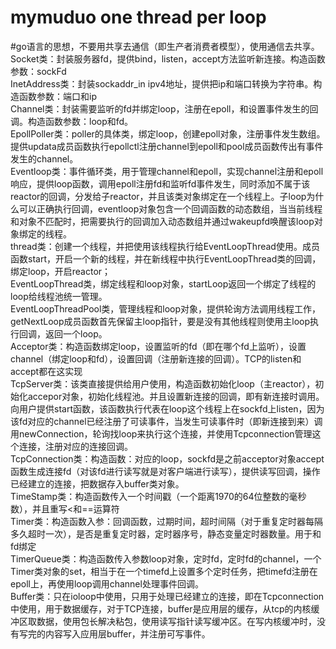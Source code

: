  # mymuduo  one thread per loop 
#go语言的思想，不要用共享去通信（即生产者消费者模型），使用通信去共享。   
Socket类：封装服务器fd，提供bind，listen，accept方法监听新连接。构造函数参数：sockFd  
InetAddress类：封装sockaddr_in ipv4地址，提供把ip和端口转换为字符串。构造函数参数：端口和ip  
Channel类：封装需要监听的fd并绑定loop，注册在epoll，和设置事件发生的回调。构造函数参数：loop和fd。  
EpollPoller类：poller的具体类，绑定loop，创建epoll对象，注册事件发生数组。提供updata成员函数执行epollctl注册channel到epoll和pool成员函数传出有事件发生的channel。  
Eventloop类：事件循环类，用于管理channel和epoll，实现channel注册和epoll响应，提供loop函数，调用epoll注册fd和监听fd事件发生，同时添加不属于该reactor的回调，分发给子reactor，并且该类对象绑定在一个线程上。子loop为什么可以正确执行回调，eventloop对象包含一个回调函数的动态数组，当当前线程和对象不匹配时，把需要执行的回调加入动态数组并通过wakeupfd唤醒该loop对象绑定的线程。  
thread类：创建一个线程，并把使用该线程执行给EventLoopThread使用。成员函数start，开启一个新的线程，并在新线程中执行EventLoopThread类的回调，绑定loop，开启reactor；  
EventLoopThread类，绑定线程和loop对象，startLoop返回一个绑定了线程的loop给线程池统一管理。  
EventLoopThreadPool类，管理线程和loop对象，提供轮询方法调用线程工作，getNextLoop成员函数首先保留主loop指针，要是没有其他线程则使用主loop执行回调，返回一个loop。  
Acceptor类：构造函数绑定loop，设置监听的fd（即在哪个fd上监听），设置channel（绑定loop和fd），设置回调（注册新连接的回调）。TCP的listen和accept都在这实现  
TcpServer类：该类直接提供给用户使用，构造函数初始化loop（主reactor），初始化accepor对象，初始化线程池。并且设置新连接的回调，即有新连接时调用。向用户提供start函数，该函数执行代表在loop这个线程上在sockfd上listen，因为该fd对应的channel已经注册了可读事件，当发生可读事件时（即新连接到来）调用newConnection，轮询找loop来执行这个连接，并使用Tcpconnection管理这个连接，注册对应的连接回调。  
TcpConnection类：构造函数：对应的loop，sockfd是之前acceptor对象accept函数生成连接fd（对该fd进行读写就是对客户端进行读写），提供读写回调，操作已经建立的连接，把数据存入buffer类对象。  
TimeStamp类：构造函数传入一个时间戳（一个距离1970的64位整数的毫秒数），并且重写<和==运算符  
Timer类：构造函数入参：回调函数，过期时间，超时间隔（对于重复定时器每隔多久超时一次），是否是重复定时器，定时器序号，静态变量定时器数量。用于和fd绑定    
TimerQueue类：构造函数传入参数loop对象，定时fd，定时fd的channel，一个Timer类对象的set，相当于在一个timefd上设置多个定时任务，把timefd注册在epoll上，再使用loop调用channel处理事件回调。  
Buffer类：只在ioloop中使用，只用于处理已经建立的连接，即在Tcpconnection中使用，用于数据缓存，对于TCP连接，buffer是应用层的缓存，从tcp的内核缓冲区取数据，使用包长解决粘包，使用读写指针读写缓冲区。在写内核缓冲时，没有写完的内容写入应用层buffer，并注册可写事件。  
